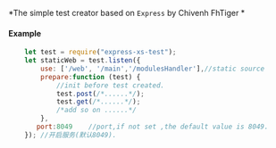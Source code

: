 *The simple test creator based on `Express` by Chivenh FhTiger *

#### Example
```js
    let test = require("express-xs-test");
    let staticWeb = test.listen({
        use: ['/web', '/main','/modulesHandler'],//static source
        prepare:function (test) {
            //init before test created.
            test.post(/*......*/);
            test.get(/*......*/);
            /*add so on ......*/
        },
       port:8049    //port,if not set ,the default value is 8049.
    }); //开启服务(默认8049).

```
